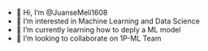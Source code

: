 - 👋 Hi, I’m @JuanseMeli1608
- 👀 I’m interested in Machine Learning and Data Science
- 🌱 I’m currently learning how to deply a ML model
- 💞️ I’m looking to collaborate on 1P-ML Team

<!---
JuanseMeli1608/JuanseMeli1608 is a ✨ special ✨ repository because its `README.md` (this file) appears on your GitHub profile.
You can click the Preview link to take a look at your changes.
--->
